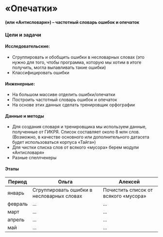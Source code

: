 # «Опечатки»  
#### (или «Антисловари»)  –  частотный словарь ошибок и опечаток

### Цели и задачи
#### Исследовательские:
- Сгруппировать и обобщить ошибки в несловарных словах (это нужно для того, чтобы программа, которую мы хотим в итоге получить, могла вылавливать такие ошибки) 
- Классифицировать ошибки
#### Инженерные:
- На большом массиве отделить ошибки/опечатки 
- Построить частотный словарь ошибок и опечаток
- На основе этих данных сделать тренировщик орфографии

#### Данные и методы
- Для создания словаря и тренировщика мы используем данные, полученные от ГИКРЯ. Список составляет около 8 млн слов.  (Возможно, в качестве основного или дополнительного датасета будет использоваться корпуса «Тайга»)
- Для чистки списка слов от всякого «мусора» берем модули «Антисловаря»
- Разные спеллчекеры

#### Этапы

| Период  |Ольга|Алексей|
| ------------- | ------------- |------------- |
| январь  | Сгруппировать ошибки в несловарных словах  |Почистить список от всякого «мусора»|
| февраль  | ...  |... |
| март| ...  |... |
| апрель| ...  |... |
| май| ...  |... |
